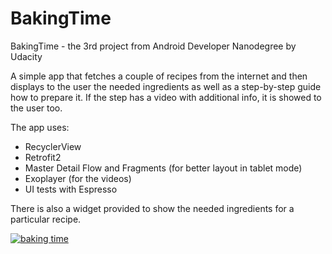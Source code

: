 # BakingTime
BakingTime - the 3rd project from Android Developer Nanodegree by Udacity

A simple app that fetches a couple of recipes from the internet and then displays to the user the needed ingredients as well as a step-by-step guide how to prepare it. If the step has a video with additional info, it is showed to the user too.

The app uses:
* RecyclerView 
* Retrofit2
* Master Detail Flow and Fragments (for better layout in tablet mode)
* Exoplayer (for the videos)
* UI tests with Espresso

There is also a widget provided to show the needed ingredients for a particular recipe.

[![baking time](https://lh3.googleusercontent.com/NAAtv_3bJZ07t5HtE5p6clOB299r2m4CR5-UoNxP8cNJOTQRFD-662ULZEQkOqspmBL0yb8t4-SKWwaEAEOe6buzi1vKDsQ5ag9w0d_dmXKvwUc2C_OdF6z_F8oULc3HyJewW9y6UrPGHuVVx0RSU5fJUCXvSadp0v-baFpRP91z3upAAdDnibnoF1uDEzAkJCSXITVNS9XpodGX5DpW52WoQnj8NU5McSUerRJs_WmUPmhzgVJRofdPZAjeCfFerFfzpz0Yj-ax9Xtuluz_WTXXdg_-VZm4LdtqYc43ir1YmRVXXDMxfzHIi7T2monPoVQiMAkvAWoZGsf8ArboBZtUG2YVUU70RgCdTO46rAOJLo8WXHejUj_EUlCjU-ysIM1Cqfvv3Q87J38Cq4Y5VNi62vFjKEPbCNms7kDm1dbImm7yWQoRGxjhYatw3hU1jQawmqfq0H-HFWZ9Kc8RJoiciudBLc9MUE4wjTvruNjRU7FLBAr4js0P-1HXJP6UZssVSF6BFc_07n1Plb_IQjmr6JHzXdXXoV2-MC3n7ZnlJYsUL7kTz_qWMH055YnX7S0I5RefkTU3A6erh2tw7zpYO3eOzdCga-aa1BNA29zzl3kdVcuaNw=s921-no)](https://lh3.googleusercontent.com/NAAtv_3bJZ07t5HtE5p6clOB299r2m4CR5-UoNxP8cNJOTQRFD-662ULZEQkOqspmBL0yb8t4-SKWwaEAEOe6buzi1vKDsQ5ag9w0d_dmXKvwUc2C_OdF6z_F8oULc3HyJewW9y6UrPGHuVVx0RSU5fJUCXvSadp0v-baFpRP91z3upAAdDnibnoF1uDEzAkJCSXITVNS9XpodGX5DpW52WoQnj8NU5McSUerRJs_WmUPmhzgVJRofdPZAjeCfFerFfzpz0Yj-ax9Xtuluz_WTXXdg_-VZm4LdtqYc43ir1YmRVXXDMxfzHIi7T2monPoVQiMAkvAWoZGsf8ArboBZtUG2YVUU70RgCdTO46rAOJLo8WXHejUj_EUlCjU-ysIM1Cqfvv3Q87J38Cq4Y5VNi62vFjKEPbCNms7kDm1dbImm7yWQoRGxjhYatw3hU1jQawmqfq0H-HFWZ9Kc8RJoiciudBLc9MUE4wjTvruNjRU7FLBAr4js0P-1HXJP6UZssVSF6BFc_07n1Plb_IQjmr6JHzXdXXoV2-MC3n7ZnlJYsUL7kTz_qWMH055YnX7S0I5RefkTU3A6erh2tw7zpYO3eOzdCga-aa1BNA29zzl3kdVcuaNw=s921-no)

